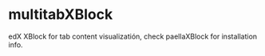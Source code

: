 multitabXBlock
==============

edX XBlock for tab content visualizatión, check paellaXBlock for installation info.
